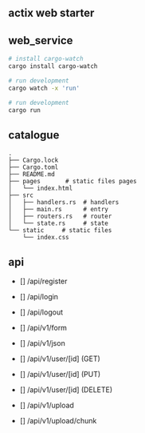 ## actix web starter

## web_service

```bash
# install cargo-watch
cargo install cargo-watch

# run development
cargo watch -x 'run'

# run development
cargo run

```

## catalogue

```
.
├── Cargo.lock
├── Cargo.toml
├── README.md
├── pages       # static files pages
│   └── index.html
├── src  
│   ├── handlers.rs  # handlers
│   ├── main.rs      # entry
│   ├── routers.rs   # router
│   └── state.rs     # state
└── static     # static files
    └── index.css
```


## api

- [] /api/register
- [] /api/login
- [] /api/logout
- [] /api/v1/form
- [] /api/v1/json
- [] /api/v1/user/[id] (GET)
- [] /api/v1/user/[id] (PUT)
- [] /api/v1/user/[id] (DELETE)

- [] /api/v1/upload
- [] /api/v1/upload/chunk
  